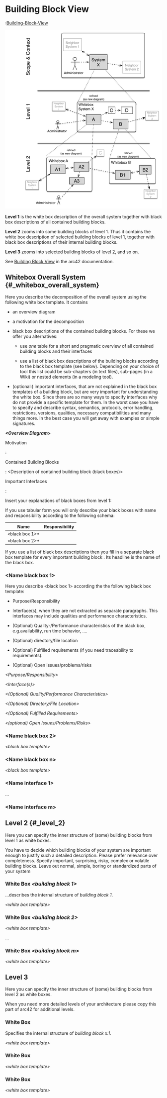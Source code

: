 # Building Block View

:[Building-Block-View](05-Building-Block-View/Overview.template.md)

![Hierarchy of building blocks](images/05_building_blocks-EN.png)

**Level 1** is the white box description of the overall system together
with black box descriptions of all contained building blocks.

**Level 2** zooms into some building blocks of level 1. Thus it contains
the white box description of selected building blocks of level 1,
together with black box descriptions of their internal building blocks.

**Level 3** zooms into selected building blocks of level 2, and so on.

See [Building Block View](https://docs.arc42.org/section-5/) in the
arc42 documentation.

## Whitebox Overall System {#_whitebox_overall_system}

Here you describe the decomposition of the overall system using the
following white box template. It contains

- an overview diagram

- a motivation for the decomposition

- black box descriptions of the contained building blocks. For these
  we offer you alternatives:

    - use *one* table for a short and pragmatic overview of all
      contained building blocks and their interfaces

    - use a list of black box descriptions of the building blocks
      according to the black box template (see below). Depending on
      your choice of tool this list could be sub-chapters (in text
      files), sub-pages (in a Wiki) or nested elements (in a modeling
      tool).

- (optional:) important interfaces, that are not explained in the
  black box templates of a building block, but are very important for
  understanding the white box. Since there are so many ways to specify
  interfaces why do not provide a specific template for them. In the
  worst case you have to specify and describe syntax, semantics,
  protocols, error handling, restrictions, versions, qualities,
  necessary compatibilities and many things more. In the best case you
  will get away with examples or simple signatures.

***\<Overview Diagram>***

Motivation

:   <text explanation>

Contained Building Blocks

:   <Description of contained building block (black boxes)>

Important Interfaces

:   <Description of important interfaces>

Insert your explanations of black boxes from level 1:

If you use tabular form you will only describe your black boxes with
name and responsibility according to the following schema:

| **Name**       | **Responsibility** |
|----------------|--------------------|
| <black box 1>* | <Text>             |
| <black box 2>* | <Text>             |

If you use a list of black box descriptions then you fill in a separate
black box template for every important building block . Its headline is
the name of the black box.

### \<Name black box 1>

Here you describe \<black box 1> according the the following black box
template:

- Purpose/Responsibility

- Interface(s), when they are not extracted as separate paragraphs.
  This interfaces may include qualities and performance
  characteristics.

- (Optional) Quality-/Performance characteristics of the black box,
  e.g.availability, run time behavior, ....

- (Optional) directory/file location

- (Optional) Fulfilled requirements (if you need traceability to
  requirements).

- (Optional) Open issues/problems/risks

*\<Purpose/Responsibility>*

*\<Interface(s)>*

*\<(Optional) Quality/Performance Characteristics>*

*\<(Optional) Directory/File Location>*

*\<(Optional) Fulfilled Requirements>*

*\<(optional) Open Issues/Problems/Risks>*

### \<Name black box 2>

*\<black box template>*

### \<Name black box n>

*\<black box template>*

### \<Name interface 1>

...

### \<Name interface m>

## Level 2 {#_level_2}

Here you can specify the inner structure of (some) building blocks from
level 1 as white boxes.

You have to decide which building blocks of your system are important
enough to justify such a detailed description. Please prefer relevance
over completeness. Specify important, surprising, risky, complex or
volatile building blocks. Leave out normal, simple, boring or
standardized parts of your system

### White Box *\<building block 1>*

...describes the internal structure of *building block 1*.

*\<white box template>*

### White Box *\<building block 2>*

*\<white box template>*

...

### White Box *\<building block m>*

*\<white box template>*

## Level 3

Here you can specify the inner structure of (some) building blocks from
level 2 as white boxes.

When you need more detailed levels of your architecture please copy this
part of arc42 for additional levels.

### White Box

Specifies the internal structure of *building block x.1*.

*\<white box template>*

### White Box

*\<white box template>*

### White Box

*\<white box template>*